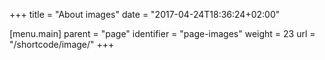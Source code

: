 +++
title = "About images"
date = "2017-04-24T18:36:24+02:00"

[menu.main]
parent = "page"
identifier = "page-images"
weight = 23
url = "/shortcode/image/"
+++
